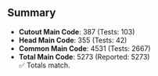 ## Summary

- **Cutout Main Code**: 387 (Tests: 103)  
- **Head Main Code**: 355 (Tests: 42)  
- **Common Main Code**: 4531 (Tests: 2667)  
- **Total Main Code**: 5273 (Reported: 5273)  
✅ Totals match.

